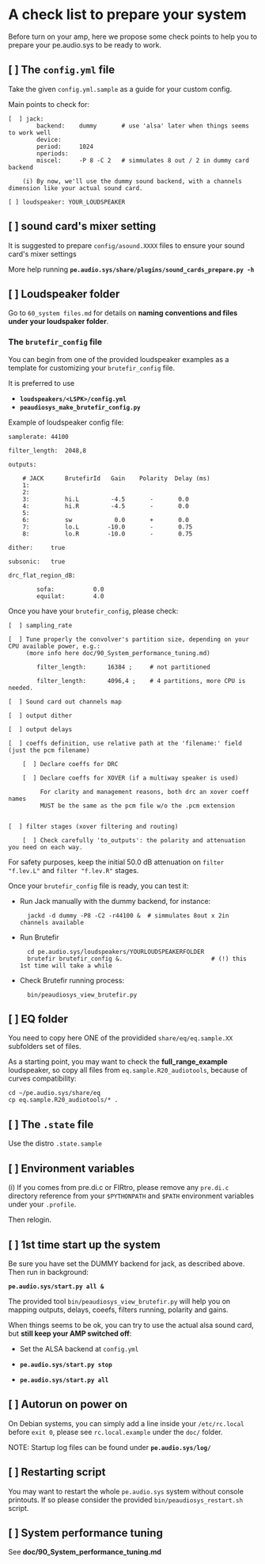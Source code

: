 # A check list to prepare your system

Before turn on your amp, here we propose some check points to help you to prepare your pe.audio.sys to be ready to work.


## [  ] The `config.yml` file

Take the given `config.yml.sample` as a guide for your custom config.

Main points to check for:

    [  ] jack:
            backend:    dummy       # use 'alsa' later when things seems to work well
            device:
            period:     1024
            nperiods:
            miscel:     -P 8 -C 2   # simmulates 8 out / 2 in dummy card backend

        (i) By now, we'll use the dummy sound backend, with a channels dimension like your actual sound card.

    [ ] loudspeaker: YOUR_LOUDSPEAKER


## [  ] sound card's mixer setting

It is suggested to prepare `config/asound.XXXX` files to ensure your sound card's mixer settings

More help running **`pe.audio.sys/share/plugins/sound_cards_prepare.py -h`**


## [  ] Loudspeaker folder

Go to `60_system files.md` for details on **naming conventions and files under your loudspaker folder**.

### The `brutefir_config` file

You can begin from one of the provided loudspeaker examples as a template for customizing your `brutefir_config` file.

It is preferred to use

- **`loudspeakers/<LSPK>/config.yml`** 
- **`peaudiosys_make_brutefir_config.py`** 

Example of loudspeaker config file:


    samplerate: 44100

    filter_length:  2048,8

    outputs:

        # JACK      BrutefirId   Gain    Polarity  Delay (ms)
        1:
        2:
        3:          hi.L         -4.5       -       0.0
        4:          hi.R         -4.5       -       0.0
        5:
        6:          sw            0.0       +       0.0
        7:          lo.L        -10.0       -       0.75
        8:          lo.R        -10.0       -       0.75

    dither:     true

    subsonic:   true

    drc_flat_region_dB:

            sofa:           0.0
            equilat:        4.0



Once you have your `brutefir_config`, please check:

    [  ] sampling_rate

    [  ] Tune properly the convolver's partition size, depending on your CPU available power, e.g.:
         (more info here doc/90_System_performance_tuning.md)

            filter_length:      16384 ;     # not partitioned

            filter_length:      4096,4 ;    # 4 partitions, more CPU is needed.

    [  ] Sound card out channels map

    [  ] output dither

    [  ] output delays

    [  ] coeffs definition, use relative path at the 'filename:' field (just the pcm filename)

        [  ] Declare coeffs for DRC

        [  ] Declare coeffs for XOVER (if a multiway speaker is used)

             For clarity and management reasons, both drc an xover coeff names
             MUST be the same as the pcm file w/o the .pcm extension


    [  ] filter stages (xover filtering and routing)

        [  ] Check carefully 'to_outputs': the polarity and attenuation you need on each way.


For safety purposes, keep the initial 50.0 dB attenuation on `filter "f.lev.L"` and `filter "f.lev.R"` stages.

Once your `brutefir_config` file is ready, you can test it:


- Run Jack manually with the dummy backend, for instance:

        jackd -d dummy -P8 -C2 -r44100 &  # simmulates 8out x 2in channels available

- Run Brutefir

        cd pe.audio.sys/loudspeakers/YOURLOUDSPEAKERFOLDER
        brutefir brutefir_config &.                         # (!) this 1st time will take a while

- Check Brutefir running process:

        bin/peaudiosys_view_brutefir.py



## [  ] EQ folder

You need to copy here ONE of the providided `share/eq/eq.sample.XX` subfolders set of files.

As a starting point, you may want to check the **full_range_example** loudspeaker, so copy all files from  `eq.sample.R20_audiotools`, because of curves compatibility:

    cd ~/pe.audio.sys/share/eq
    cp eq.sample.R20_audiotools/* .


## [  ] The `.state` file

Use the distro `.state.sample`


## [  ] Environment variables

(i) If you comes from pre.di.c or FIRtro, please remove any `pre.di.c` directory reference from your `$PYTHONPATH` and `$PATH` environment variables under your `.profile`.

Then relogin.


## [ ] 1st time start up the system

Be sure you have set the DUMMY backend for jack, as described above. Then run in background:

  **`pe.audio.sys/start.py all &`**

The provided tool `bin/peaudiosys_view_brutefir.py` will help you on mapping outputs, delays, coeefs, filters running, polarity and gains.

When things seems to be ok, you can try to use the actual alsa sound card, but **still keep your AMP switched off**:

- Set the ALSA backend at `config.yml`

- **`pe.audio.sys/start.py stop`**

- **`pe.audio.sys/start.py all`**

## [ ] Autorun on power on

On Debian systems, you can simply add a line inside your `/etc/rc.local` before `exit 0`, please see `rc.local.example` under the `doc/` folder.

NOTE: Startup log files can be found under **`pe.audio.sys/log/`**

## [ ] Restarting script

You may want to restart the whole `pe.audio.sys` system without console printouts. If so please consider the provided `bin/peaudiosys_restart.sh` script.

## [ ] System performance tuning

See **doc/90_System_performance_tuning.md**


